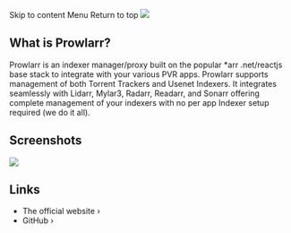 Skip to content
Menu
Return to top
![](https://coolify.io/docs/images/services/prowlarr.svg)
## What is Prowlarr? ​
Prowlarr is an indexer manager/proxy built on the popular *arr .net/reactjs base stack to integrate with your various PVR apps. Prowlarr supports management of both Torrent Trackers and Usenet Indexers. It integrates seamlessly with Lidarr, Mylar3, Radarr, Readarr, and Sonarr offering complete management of your indexers with no per app Indexer setup required (we do it all).
## Screenshots ​
![](https://coolify.io/docs/images/services/prowlarr.webp)
## Links ​
  * The official website ›
  * GitHub ›


